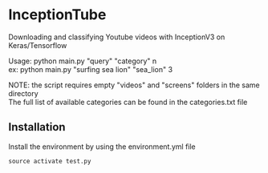 # InceptionTube
Downloading and classifying Youtube videos with InceptionV3 on Keras/Tensorflow


Usage:
python main.py "query" "category" n  
ex: python main.py "surfing sea lion" "sea_lion" 3

NOTE: the script requires empty "videos" and "screens" folders in the same directory  
The full list of available categories can be found in the categories.txt file

## Installation

Install the environment by using the environment.yml file  
```conda env create -f environment.yml
source activate test.py

